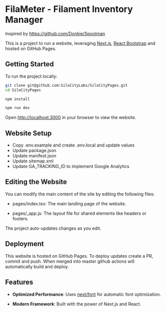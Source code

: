 # FilaMeter - Filament Inventory Manager

Inspired by https://github.com/Donkie/Spoolman

This is a project to run a website, leveraging [Next.js](https://nextjs.org/), [React Bootstrap](https://react-bootstrap.netlify.app/) and hosted on GitHub Pages.

## Getting Started

To run the project locally:

```bash
git clone git@github.com:SiloCityLabs/SiloCityPages.git
cd SiloCityPages
```

```bash
npm install
```

```bash
npm run dev
```

Open [http://localhost:3000](http://localhost:3000) in your browser to view the website.

## Website Setup

- Copy .env.example and create .env.local and update values
- Update package.json
- Update manifest.json
- Update sitemap.xml
- Update GA_TRACKING_ID to implement Google Analytics

## Editing the Website

You can modify the main content of the site by editing the following files:

- pages/index.tsx: The main landing page of the website.

- pages/\_app.js: The layout file for shared elements like headers or footers.

The project auto-updates changes as you edit.

## Deployment

This website is hosted on GitHub Pages. To deploy updates create a PR, commit and push. When merged into master github actions will automatically build and deploy.

## Features

- **Optimized Performance**: Uses [next/font](https://nextjs.org/docs/basic-features/font-optimization) for automatic font optimization.

- **Modern Framework**: Built with the power of Next.js and React.
